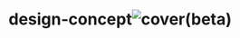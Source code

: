 # design-concept![cover(beta)](https://user-images.githubusercontent.com/65927735/196747574-284037db-6724-4286-8c6a-c52cb20dfb26.png)

